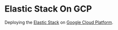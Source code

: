 # Elastic Stack On GCP

Deploying the [Elastic Stack](https://www.elastic.co/elastic-stack/) on [Google Cloud Platform](https://cloud.google.com/).
